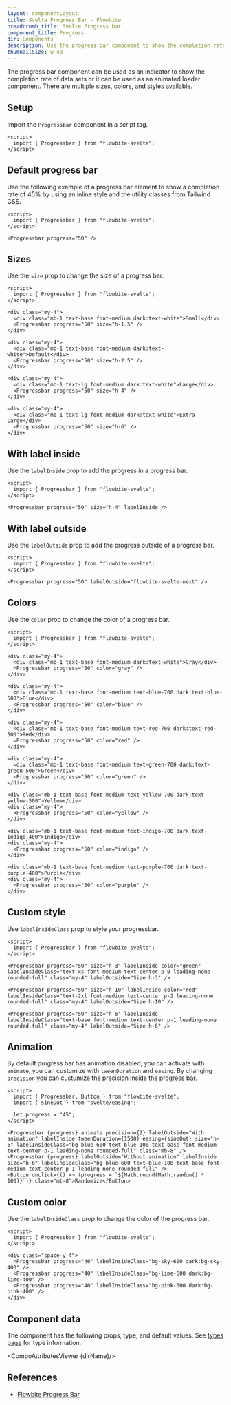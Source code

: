 ```yaml
---
layout: componentLayout
title: Svelte Progress Bar - Flowbite
breadcrumb_title: Svelte Progress bar
component_title: Progress
dir: Components
description: Use the progress bar component to show the completion rate of a data indicator or use it as a loader element
thumnailSize: w-48
---
```


<script>
  import { CompoAttributesViewer, GitHubCompoLinks, toKebabCase } from '../../utils'
  import { P, A } from '$lib'
  const dirName = toKebabCase(component_title)
</script>

The progress bar component can be used as an indicator to show the completion rate of data sets or it can be used as an animated loader component. There are multiple sizes, colors, and styles available.

## Setup

Import the `Progressbar` component in a script tag.

```svelte example hideOutput
<script>
  import { Progressbar } from "flowbite-svelte";
</script>
```

## Default progress bar

Use the following example of a progress bar element to show a completion rate of 45% by using an inline style and the utility classes from Tailwind CSS.

```svelte example hideScript
<script>
  import { Progressbar } from "flowbite-svelte";
</script>

<Progressbar progress="50" />
```

## Sizes

Use the `size` prop to change the size of a progress bar.

```svelte example hideScript
<script>
  import { Progressbar } from "flowbite-svelte";
</script>

<div class="my-4">
  <div class="mb-1 text-base font-medium dark:text-white">Small</div>
  <Progressbar progress="50" size="h-1.5" />
</div>

<div class="my-4">
  <div class="mb-1 text-base font-medium dark:text-white">Default</div>
  <Progressbar progress="50" size="h-2.5" />
</div>

<div class="my-4">
  <div class="mb-1 text-lg font-medium dark:text-white">Large</div>
  <Progressbar progress="50" size="h-4" />
</div>

<div class="my-4">
  <div class="mb-1 text-lg font-medium dark:text-white">Extra Large</div>
  <Progressbar progress="50" size="h-6" />
</div>
```

## With label inside

Use the `labelInside` prop to add the progress in a progress bar.

```svelte example hideScript
<script>
  import { Progressbar } from "flowbite-svelte";
</script>

<Progressbar progress="50" size="h-4" labelInside />
```

## With label outside

Use the `labelOutside` prop to add the progress outside of a progress bar.

```svelte example hideScript
<script>
  import { Progressbar } from "flowbite-svelte";
</script>

<Progressbar progress="50" labelOutside="flowbite-svelte-next" />
```

## Colors

Use the `color` prop to change the color of a progress bar.

```svelte example hideScript
<script>
  import { Progressbar } from "flowbite-svelte";
</script>

<div class="my-4">
  <div class="mb-1 text-base font-medium dark:text-white">Gray</div>
  <Progressbar progress="50" color="gray" />
</div>

<div class="my-4">
  <div class="mb-1 text-base font-medium text-blue-700 dark:text-blue-500">Blue</div>
  <Progressbar progress="50" color="blue" />
</div>

<div class="my-4">
  <div class="mb-1 text-base font-medium text-red-700 dark:text-red-500">Red</div>
  <Progressbar progress="50" color="red" />
</div>

<div class="my-4">
  <div class="mb-1 text-base font-medium text-green-700 dark:text-green-500">Green</div>
  <Progressbar progress="50" color="green" />
</div>

<div class="mb-1 text-base font-medium text-yellow-700 dark:text-yellow-500">Yellow</div>
<div class="my-4">
  <Progressbar progress="50" color="yellow" />
</div>

<div class="mb-1 text-base font-medium text-indigo-700 dark:text-indigo-400">Indigo</div>
<div class="my-4">
  <Progressbar progress="50" color="indigo" />
</div>

<div class="mb-1 text-base font-medium text-purple-700 dark:text-purple-400">Purple</div>
<div class="my-4">
  <Progressbar progress="50" color="purple" />
</div>
```

## Custom style

Use `labelInsideClass` prop to style your progressbar.

```svelte example hideScript
<script>
  import { Progressbar } from "flowbite-svelte";
</script>

<Progressbar progress="50" size="h-3" labelInside color="green" labelInsideClass="text-xs font-medium text-center p-0 leading-none rounded-full" class="my-4" labelOutside="Size h-3" />

<Progressbar progress="50" size="h-10" labelInside color="red" labelInsideClass="text-2xl font-medium text-center p-2 leading-none rounded-full" class="my-4" labelOutside="Size h-10" />

<Progressbar progress="50" size="h-6" labelInside labelInsideClass="text-base font-medium text-center p-1 leading-none rounded-full" class="my-4" labelOutside="Size h-6" />
```

## Animation

By default progress bar has animation disabled, you can activate with `animate`, you can custumize with `tweenDuration` and `easing`. By changing `precision` you can custumize the precision inside the progress bar.

```svelte example
<script>
  import { Progressbar, Button } from "flowbite-svelte";
  import { sineOut } from "svelte/easing";

  let progress = "45";
</script>

<Progressbar {progress} animate precision={2} labelOutside="With animation" labelInside tweenDuration={1500} easing={sineOut} size="h-6" labelInsideClass="bg-blue-600 text-blue-100 text-base font-medium text-center p-1 leading-none rounded-full" class="mb-8" />
<Progressbar {progress} labelOutside="Without animation" labelInside size="h-6" labelInsideClass="bg-blue-600 text-blue-100 text-base font-medium text-center p-1 leading-none rounded-full" />
<Button onclick={() => (progress = `${Math.round(Math.random() * 100)}`)} class="mt-8">Randomize</Button>
```

## Custom color

Use the `labelInsideClass` prop to change the color of the progress bar.

```svelte example
<script>
  import { Progressbar } from "flowbite-svelte";
</script>

<div class="space-y-4">
  <Progressbar progress="40" labelInsideClass="bg-sky-600 dark:bg-sky-400" />
  <Progressbar progress="40" labelInsideClass="bg-lime-600 dark:bg-lime-400" />
  <Progressbar progress="40" labelInsideClass="bg-pink-600 dark:bg-pink-400" />
</div>
```

## Component data

The component has the following props, type, and default values. See [types page](/docs/pages/typescript) for type information.

<CompoAttributesViewer {dirName}/>

## References

- [Flowbite Progress Bar](https://flowbite.com/docs/components/progress/)

<GitHubCompoLinks />
